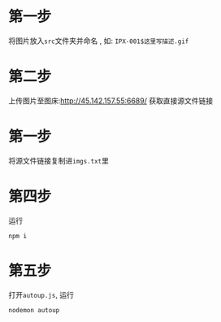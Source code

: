 # 第一步
将图片放入`src`文件夹并命名 , 如:  `IPX-001$这里写描述.gif`
# 第二步
上传图片至图床:http://45.142.157.55:6689/ 获取直接源文件链接
# 第一步
将源文件链接复制进`imgs.txt`里
# 第四步
运行
```
npm i
```
# 第五步
打开`autoup.js`, 运行
```
nodemon autoup
```